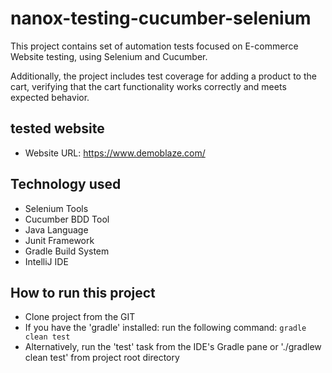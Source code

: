 # nanox-testing-cucumber-selenium
This project contains set of automation tests focused on E-commerce Website testing, using Selenium and Cucumber. 

Additionally, the project includes test coverage for adding a product to the cart, verifying that the cart functionality works correctly and meets expected behavior.
## tested website
- Website URL: https://www.demoblaze.com/

## Technology used
- Selenium Tools
- Cucumber BDD Tool
- Java Language
- Junit Framework
- Gradle Build System
- IntelliJ IDE

## How to run this project
- Clone project from the GIT
- If you have the 'gradle' installed: run the following command: ```gradle clean test```
- Alternatively, run the 'test' task from the IDE's Gradle pane or './gradlew clean test' from project root directory



